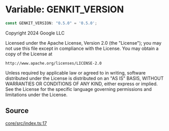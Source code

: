# Variable: GENKIT\_VERSION

```ts
const GENKIT_VERSION: "0.5.0" = '0.5.0';
```

Copyright 2024 Google LLC

Licensed under the Apache License, Version 2.0 (the "License");
you may not use this file except in compliance with the License.
You may obtain a copy of the License at

    http://www.apache.org/licenses/LICENSE-2.0

Unless required by applicable law or agreed to in writing, software
distributed under the License is distributed on an "AS IS" BASIS,
WITHOUT WARRANTIES OR CONDITIONS OF ANY KIND, either express or implied.
See the License for the specific language governing permissions and
limitations under the License.

## Source

[core/src/index.ts:17](https://github.com/firebase/genkit/blob/9cb10ef63dd6659f1a31ffd2367b7efa8acc10e5/js/core/src/index.ts#L17)
